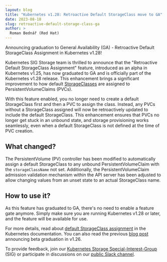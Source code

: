 ```yaml
---
layout: blog
title: "Kubernetes v1.28: Retroactive Default StorageClass move to GA"
date: 2023-08-18
slug: retroactive-default-storage-class-ga
author: >
  Roman Bednář (Red Hat)
---
```


Announcing graduation to General Availability (GA) - Retroactive Default StorageClass Assignment in Kubernetes v1.28!

Kubernetes SIG Storage team is thrilled to announce that the "Retroactive Default StorageClass Assignment" feature,
introduced as an alpha in Kubernetes v1.25, has now graduated to GA and is officially part of the Kubernetes v1.28 release.
This enhancement brings a significant improvement to how default
[StorageClasses](/docs/concepts/storage/storage-classes/) are assigned to PersistentVolumeClaims (PVCs).

With this feature enabled, you no longer need to create a default StorageClass first and then a PVC to assign the class.
Instead, any PVCs without a StorageClass assigned will now be retroactively updated to include the default StorageClass.
This enhancement ensures that PVCs no longer get stuck in an unbound state, and storage provisioning works seamlessly,
even when a default StorageClass is not defined at the time of PVC creation.

## What changed?

The PersistentVolume (PV) controller has been modified to automatically assign a default StorageClass to any unbound
PersistentVolumeClaim with the `storageClassName` not set. Additionally, the PersistentVolumeClaim
admission validation mechanism within
the API server has been adjusted to allow changing values from an unset state to an actual StorageClass name.

## How to use it?

As this feature has graduated to GA, there's no need to enable a feature gate anymore.
Simply make sure you are running Kubernetes v1.28 or later, and the feature will be available for use.

For more details, read about
[default StorageClass assignment](/docs/concepts/storage/persistent-volumes/#retroactive-default-storageclass-assignment) in the Kubernetes documentation.
You can also read the previous [blog post](/blog/2023/01/05/retroactive-default-storage-class/) announcing beta graduation in v1.26.

To provide feedback, join our [Kubernetes Storage Special-Interest-Group](https://github.com/kubernetes/community/tree/master/sig-storage) (SIG)
or participate in discussions on our [public Slack channel](https://app.slack.com/client/T09NY5SBT/C09QZFCE5).
